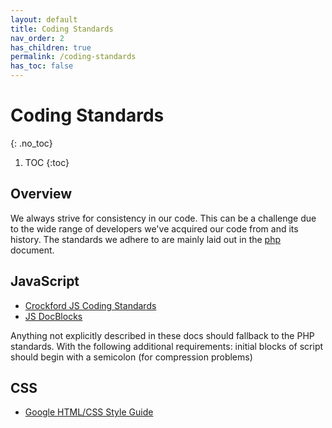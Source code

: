 ```yaml
---
layout: default
title: Coding Standards
nav_order: 2
has_children: true
permalink: /coding-standards
has_toc: false
---
```


# Coding Standards

{: .no_toc}
1. TOC
{:toc}

## Overview
We always strive for consistency in our code. This can be a challenge
due to the wide range of developers we've acquired our code from and its
history. The standards we adhere to are mainly laid out in the
[php](/coding-standards/php) document.

## JavaScript
  * [Crockford JS Coding Standards](https://www.crockford.com/code.html)
  * [JS DocBlocks](https://devdocs.io/jsdoc/)

Anything not explicitly described in these docs should fallback to the PHP standards.
With the following additional requirements: initial blocks of script should begin with a
semicolon (for compression problems)

## CSS
  * [Google HTML/CSS Style Guide](https://google.github.io/styleguide/htmlcssguide.html)

